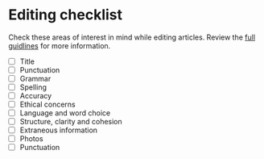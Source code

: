 # Editing checklist

Check these areas of interest in mind while editing articles. Review the
[full guidlines](copy-guidelines) for more information.

<ul class="checkbox-list">
  <li><input type="checkbox" id="1"><label for="1">Title</label></li>
  <li><input type="checkbox" id="2"><label for="2">Punctuation</label></li>
  <li><input type="checkbox" id="3"><label for="3">Grammar</label></li>
  <li><input type="checkbox" id="4"><label for="4">Spelling</label></li>
  <li><input type="checkbox" id="5"><label for="5">Accuracy</label></li>
  <li><input type="checkbox" id="6"><label for="6">Ethical concerns</label></li>
  <li><input type="checkbox" id="7"><label for="7">Language and word choice</label></li>
  <li><input type="checkbox" id="8"><label for="8">Structure, clarity and cohesion</label></li>
  <li><input type="checkbox" id="9"><label for="9">Extraneous information</label></li>
  <li><input type="checkbox" id="10"><label for="10">Photos</label></li>
  <li><input type="checkbox" id="11"><label for="11">Punctuation</label></li>
</ul>

<style>
  ul.checkbox-list {
    list-style-type: none;
    padding: 0;
  }

  ul.checkbox-list li {
    display: flex;
    align-items: center;
    gap: 10px;
  }

  ul.checkbox-list input {
    margin: 0;
  }
</style>
